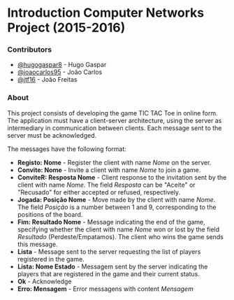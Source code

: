 # Introduction Computer Networks Project (2015-2016)

### Contributors
- [@hugogaspar8](https://github.com/hugogaspar8) - Hugo Gaspar
- [@joaocarlos95](https://github.com/joaocarlos95) - João Carlos
- [@jtf16](https://github.com/jtf16) - João Freitas

### About

This project consists of developing the game TIC TAC Toe in online form. The application must have a client-server architecture, using the server as intermediary in communication between clients. Each message sent to the server must be acknowledged.

The messages have the following format:
  - **Registo: Nome** - Register the client with name _Nome_ on the server.
  - **Convite: Nome** - Invite a client with name _Nome_ to join a game.
  - **ConviteR: Resposta Nome** - Client response to the invitation sent by the client with name _Nome_. The field _Resposta_ can be "Aceite" or "Recusado" for either accepted or refused, respectively.
  - **Jogada: Posição Nome** - Move made by the client with name _Nome_. The field _Posição_ is a number between 1 and 9, corresponding to the positions of the board.
  - **Fim: Resultado Nome** - Message indicating the end of the game, specifying whether the client with name _Nome_ won or lost by the field _Resultado_ (Perdeste/Empatamos). The client who wins the game sends this message.
  - **Lista** - Message sent to the server requesting the list of players registered in the game.
  - **Lista: Nome Estado** - Messagem sent by the server indicating the players that are registered in the game and their current status.
  - **Ok** - Acknowledge
  - **Erro: Mensagem** - Error messagens with content _Mensagem_
